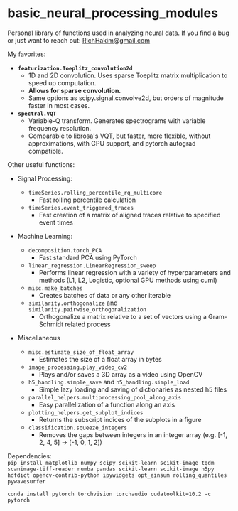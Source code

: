#  basic_neural_processing_modules 
Personal library of functions used in analyzing neural data.
If you find a bug or just want to reach out: RichHakim@gmail.com


My favorites:
- **`featurization.Toeplitz_convolution2d`**
    - 1D and 2D convolution. Uses sparse Toeplitz matrix multiplication to speed up computation.
    - **Allows for sparse convolution.**
    - Same options as scipy.signal.convolve2d, but orders of magnitude faster in most cases.
- **`spectral.VQT`**
    - Variable-Q transform. Generates spectrograms with variable frequency resolution.
    - Comparable to librosa's VQT, but faster, more flexible, without approximations, with GPU support, and pytorch autograd compatible.


Other useful functions:
- Signal Processing:
    - `timeSeries.rolling_percentile_rq_multicore`
        - Fast rolling percentile calculation
    -  `timeSeries.event_triggered_traces`
        - Fast creation of a matrix of aligned traces relative to specified event times

- Machine Learning:
    - `decomposition.torch_PCA`
        - Fast standard PCA using PyTorch
    - `linear_regression.LinearRegression_sweep`
        - Performs linear regression with a variety of hyperparameters and methods (L1, L2, Logistic, optional GPU methods using cuml)
    - `misc.make_batches`
        - Creates batches of data or any other iterable
    - `similarity.orthogonalize` and `similarity.pairwise_orthogonalization`
        - Orthogonalize a matrix relative to a set of vectors using a Gram-Schmidt related process

- Miscellaneous
    - `misc.estimate_size_of_float_array`
        - Estimates the size of a float array in bytes
    - `image_processing.play_video_cv2`
        - Plays and/or saves a 3D array as a video using OpenCV
    - `h5_handling.simple_save` and `h5_handling.simple_load`
        - Simple lazy loading and saving of dictionaries as nested h5 files
    - `parallel_helpers.multiprocessing_pool_along_axis`
        - Easy parallelization of a function along an axis
    - `plotting_helpers.get_subplot_indices`
        - Returns the subscript indices of the subplots in a figure
    - `classification.squeeze_integers`
        - Removes the gaps between integers in an integer array (e.g. [-1, 2, 4, 5] -> [-1, 0, 1, 2])

Dependencies: \
```pip install matplotlib numpy scipy scikit-learn scikit-image tqdm scanimage-tiff-reader numba pandas scikit-learn scikit-image h5py hdfdict opencv-contrib-python ipywidgets opt_einsum rolling_quantiles pywavesurfer```

```conda install pytorch torchvision torchaudio cudatoolkit=10.2 -c pytorch```

